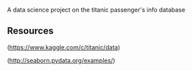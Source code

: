 A data science project on the titanic passenger's info database

## Resources
(https://www.kaggle.com/c/titanic/data)

(http://seaborn.pydata.org/examples/)
